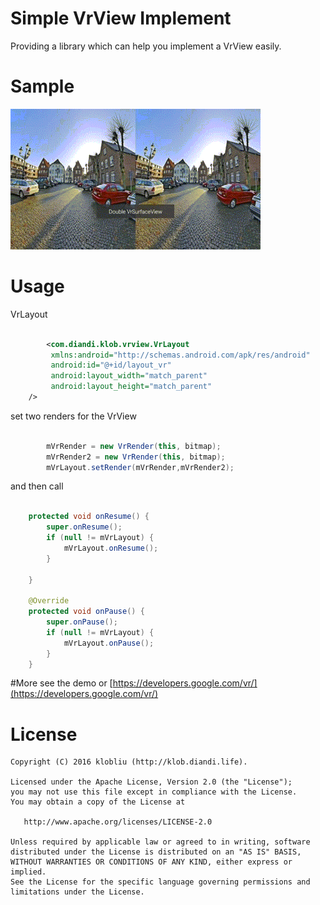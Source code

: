 
# Simple VrView Implement
Providing a library which can help you implement a VrView easily.  

# Sample
![image](VrView.gif) 
# Usage
VrLayout  
```xml

		<com.diandi.klob.vrview.VrLayout
   		 xmlns:android="http://schemas.android.com/apk/res/android"
   		 android:id="@+id/layout_vr"
   		 android:layout_width="match_parent"
  		 android:layout_height="match_parent"
    />

```
set two renders for the VrView  

```java  

		mVrRender = new VrRender(this, bitmap);
        mVrRender2 = new VrRender(this, bitmap);
        mVrLayout.setRender(mVrRender,mVrRender2);

```
and then call

```java  

    protected void onResume() {
        super.onResume();
        if (null != mVrLayout) {
            mVrLayout.onResume();
        }

    }

    @Override
    protected void onPause() {
        super.onPause();
        if (null != mVrLayout) {
            mVrLayout.onPause();
        }
    }
```
#More
see the demo or [https://developers.google.com/vr/](https://developers.google.com/vr/)

# License

    Copyright (C) 2016 klobliu (http://klob.diandi.life).

    Licensed under the Apache License, Version 2.0 (the "License");
    you may not use this file except in compliance with the License.
    You may obtain a copy of the License at

       http://www.apache.org/licenses/LICENSE-2.0

    Unless required by applicable law or agreed to in writing, software
    distributed under the License is distributed on an "AS IS" BASIS,
    WITHOUT WARRANTIES OR CONDITIONS OF ANY KIND, either express or implied.
    See the License for the specific language governing permissions and
    limitations under the License.
